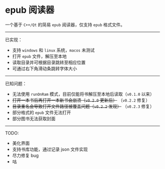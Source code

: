 # epub 阅读器

一个基于 `C++/Qt` 的简易 `epub` 阅读器，仅支持 `epub` 格式文件。

---
已实现：
- 支持 `windows` 和 `linux` 系统，`macos` 未测试
- 打开 `epub` 文件，解压至本地
- 读取目录并可根据目录跳转至相应位置
- 可通过右下角滑动条跳转字体大小

---
已知问题：
- 无法使用 `runOnRam` 模式，目前仅能将书解压至本地后读取（`v0.1.0` 以来）
- ~~打开一本书后再打开一本新书会崩溃（`v0.2.0` 更新后）~~ （`v0.2.2` 修复）
- ~~目录重名会导致打开文件路径被覆盖问题（`v0.2.2` 发现）~~ （`v0.2.3` 修复）
- 部分格式的 `epub` 文件无法打开
- 部分图书无法获取封面

---
TODO:
- 美化界面
- 支持书库功能，通过记录 json 文件实现
- 尽力修复 bug
- 咕